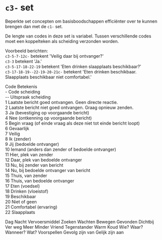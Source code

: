 # `c3-` set

Beperkte set concepten om basisboodschappen efficiënter over te kunnen brengen dan met de `c1-` set.

De lengte van codes in deze set is variabel.
Tussen verschillende codes moet een koppelteken als scheiding verzonden worden.

Voorbeeld berichten:  
`c3-5-7-12c-` betekent 'Veilig daar bij ontvanger?'  
`c3-3` betekent 'Ja.'  
`c3-5-17-18-22-19` betekent 'Eten drinken slaapplaats beschikbaar?'  
`c3-17-18-19--22-19-20-21c-` betekent 'Eten drinken beschikbaar. Slaapplaats beschikbaar niet comfortabel.'

Code  Betekenis  
\-  Code scheiding  
--  Uitspraak scheiding  
1  Laatste bericht goed ontvangen. Geen directe reactie.  
2  Laatste bericht niet goed ontvangen.  Graag opnieuw zenden.  
3  Ja (bevestiging op voorgaande bericht)  
4  Nee (ontkenning op voorgaande bericht)  
5  Begin vraag (of einde vraag als deze niet tot einde bericht loopt)  
6  Gevaarlijk  
7  Veilig    
8  Ik (zender)  
9  Jij (bedoelde ontvanger)  
10  Iemand (anders dan zender of bedoelde ontvanger)  
11  Hier, plek van zender  
12  Daar, plek van bedoelde ontvanger  
13  Nu, bij zender van bericht  
14  Nu, bij bedoelde ontvanger van bericht  
15  Thuis, van zender  
16  Thuis, van bedoelde ontvanger  
17  Eten (voedsel)  
18  Drinken (vloeistof)  
19  Beschikbaar  
20  Niet of geen  
21  Comfortabel (ervaring)  
22  Slaapplaats  

Dag
Nacht
Vervoersmiddel
Zoeken
Wachten
Bewegen
Gevonden
Dichtbij
Ver weg
Meer
Minder
Vriend
Tegenstander
Warm
Koud
Wie?
Waar?
Wanneer?
Wat?
Voorspellen
Gevolg zijn van
Gelijk zijn aan
